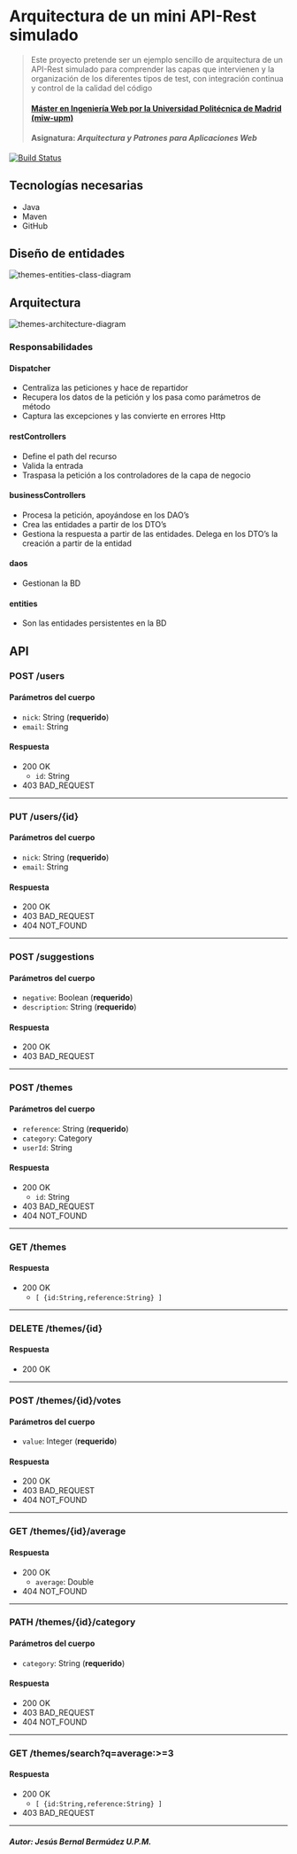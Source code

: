 # Arquitectura de un mini API-Rest simulado
> Este proyecto pretende ser un ejemplo sencillo de arquitectura de un API-Rest simulado para comprender las capas que intervienen y la organización de los diferentes tipos de test, con integración continua y control de la calidad del código
> #### [Máster en Ingeniería Web por la Universidad Politécnica de Madrid (miw-upm)](http://miw.etsisi.upm.es)
> #### Asignatura: *Arquitectura y Patrones para Aplicaciones Web*

[![Build Status](https://travis-ci.org/miw-upm/APAW-themes-layers.svg?branch=develop)](https://travis-ci.org/miw-upm/APAW-themes-layers)

## Tecnologías necesarias
* Java
* Maven
* GitHub

## Diseño de entidades
![themes-entities-class-diagram](https://github.com/miw-upm/APAW-themes-layers/blob/develop/docs/themes-architecture-diagram.png)

## Arquitectura
![themes-architecture-diagram](https://github.com/miw-upm/APAW-themes-layers/blob/develop/docs/themes-entities-class-diagram.png)

### Responsabilidades
#### Dispatcher
* Centraliza las peticiones y hace de repartidor
* Recupera los datos de la petición y los pasa como parámetros de método
* Captura las excepciones y las convierte en errores Http
#### restControllers
* Define el path del recurso
* Valida la entrada
* Traspasa la petición a los controladores de la capa de negocio
#### businessControllers
* Procesa la petición, apoyándose en los DAO’s
* Crea las entidades a partir de los DTO’s
* Gestiona la respuesta a partir de las entidades. Delega en los DTO’s la creación a partir de la entidad
#### daos
* Gestionan la BD
#### entities
* Son las entidades persistentes en la BD

## API
### POST /users
#### Parámetros del cuerpo
- `nick`: String (**requerido**)
- `email`: String
#### Respuesta
- 200 OK 
  - `id`: String
- 403 BAD_REQUEST
---
### PUT /users/{id}
#### Parámetros del cuerpo
- `nick`: String (**requerido**)
- `email`: String
#### Respuesta
- 200 OK 
- 403 BAD_REQUEST
- 404 NOT_FOUND
--- 
### POST /suggestions
#### Parámetros del cuerpo
- `negative`: Boolean (**requerido**)
- `description`: String (**requerido**)
#### Respuesta
- 200 OK 
- 403 BAD_REQUEST
---
### POST /themes
#### Parámetros del cuerpo
- `reference`: String (**requerido**)
- `category`: Category
- `userId`: String
#### Respuesta
- 200 OK 
  - `id`: String
- 403 BAD_REQUEST
- 404 NOT_FOUND
---
### GET /themes
#### Respuesta
- 200 OK 
  - `[ {id:String,reference:String} ]`
---
### DELETE /themes/{id}
#### Respuesta
- 200 OK 
---
### POST /themes/{id}/votes
#### Parámetros del cuerpo
- `value`: Integer (**requerido**)
#### Respuesta
- 200 OK 
- 403 BAD_REQUEST
- 404 NOT_FOUND
---
### GET /themes/{id}/average
#### Respuesta
- 200 OK 
  - `average`: Double
- 404 NOT_FOUND
---
### PATH /themes/{id}/category
#### Parámetros del cuerpo
- `category`: String (**requerido**)
#### Respuesta
- 200 OK 
- 403 BAD_REQUEST
- 404 NOT_FOUND
---
### GET /themes/search?q=average:>=3
#### Respuesta
- 200 OK
  - `[ {id:String,reference:String} ]`
- 403 BAD_REQUEST
---
##### Autor: Jesús Bernal Bermúdez U.P.M.

